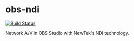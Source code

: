 # obs-ndi

[![Build Status](https://travis-ci.org/UnitedRPMs/obs-ndi.svg?branch=master)](https://travis-ci.org/UnitedRPMs/obs-ndi)

Network A/V in OBS Studio with NewTek's NDI technology.


